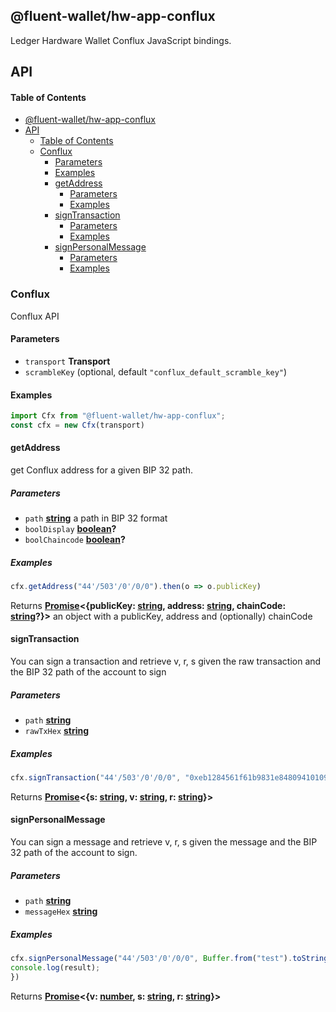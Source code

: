 
## @fluent-wallet/hw-app-conflux

Ledger Hardware Wallet Conflux JavaScript bindings.

## API

<!-- Generated by documentation.js. Update this documentation by updating the source code. -->

#### Table of Contents

- [@fluent-wallet/hw-app-conflux](#fluent-wallethw-app-conflux)
- [API](#api)
    - [Table of Contents](#table-of-contents)
  - [Conflux](#conflux)
    - [Parameters](#parameters)
    - [Examples](#examples)
    - [getAddress](#getaddress)
      - [Parameters](#parameters-1)
      - [Examples](#examples-1)
    - [signTransaction](#signtransaction)
      - [Parameters](#parameters-2)
      - [Examples](#examples-2)
    - [signPersonalMessage](#signpersonalmessage)
      - [Parameters](#parameters-3)
      - [Examples](#examples-3)


### Conflux

Conflux API

#### Parameters

*   `transport` **Transport** 
*   `scrambleKey`   (optional, default `"conflux_default_scramble_key"`)

#### Examples

```javascript
import Cfx from "@fluent-wallet/hw-app-conflux";
const cfx = new Cfx(transport)
```

#### getAddress

get Conflux address for a given BIP 32 path.

##### Parameters

*   `path` **[string](https://developer.mozilla.org/docs/Web/JavaScript/Reference/Global_Objects/String)** a path in BIP 32 format
*   `boolDisplay` **[boolean](https://developer.mozilla.org/docs/Web/JavaScript/Reference/Global_Objects/Boolean)?** 
*   `boolChaincode` **[boolean](https://developer.mozilla.org/docs/Web/JavaScript/Reference/Global_Objects/Boolean)?** 

##### Examples

```javascript
cfx.getAddress("44'/503'/0'/0/0").then(o => o.publicKey)
```

Returns **[Promise](https://developer.mozilla.org/docs/Web/JavaScript/Reference/Global_Objects/Promise)<{publicKey: [string](https://developer.mozilla.org/docs/Web/JavaScript/Reference/Global_Objects/String), address: [string](https://developer.mozilla.org/docs/Web/JavaScript/Reference/Global_Objects/String), chainCode: [string](https://developer.mozilla.org/docs/Web/JavaScript/Reference/Global_Objects/String)?}>** an object with a publicKey, address and (optionally) chainCode

#### signTransaction

You can sign a transaction and retrieve v, r, s given the raw transaction and the BIP 32 path of the account to sign

##### Parameters

*   `path` **[string](https://developer.mozilla.org/docs/Web/JavaScript/Reference/Global_Objects/String)** 
*   `rawTxHex` **[string](https://developer.mozilla.org/docs/Web/JavaScript/Reference/Global_Objects/String)** 

##### Examples

```javascript
cfx.signTransaction("44'/503'/0'/0/0", "0xeb1284561f61b9831e84809410109fc8df283027b6285cc889f5aa624eac1f55843b9aca0081800182040580").then(result => ...)
```

Returns **[Promise](https://developer.mozilla.org/docs/Web/JavaScript/Reference/Global_Objects/Promise)<{s: [string](https://developer.mozilla.org/docs/Web/JavaScript/Reference/Global_Objects/String), v: [string](https://developer.mozilla.org/docs/Web/JavaScript/Reference/Global_Objects/String), r: [string](https://developer.mozilla.org/docs/Web/JavaScript/Reference/Global_Objects/String)}>** 

#### signPersonalMessage

You can sign a message  and retrieve v, r, s given the message and the BIP 32 path of the account to sign.

##### Parameters

*   `path` **[string](https://developer.mozilla.org/docs/Web/JavaScript/Reference/Global_Objects/String)** 
*   `messageHex` **[string](https://developer.mozilla.org/docs/Web/JavaScript/Reference/Global_Objects/String)** 

##### Examples

```javascript
cfx.signPersonalMessage("44'/503'/0'/0/0", Buffer.from("test").toString("hex")).then(result => {
console.log(result);
})
```

Returns **[Promise](https://developer.mozilla.org/docs/Web/JavaScript/Reference/Global_Objects/Promise)<{v: [number](https://developer.mozilla.org/docs/Web/JavaScript/Reference/Global_Objects/Number), s: [string](https://developer.mozilla.org/docs/Web/JavaScript/Reference/Global_Objects/String), r: [string](https://developer.mozilla.org/docs/Web/JavaScript/Reference/Global_Objects/String)}>** 

